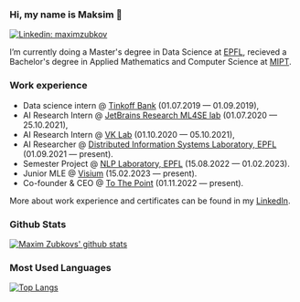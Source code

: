 
### Hi, my name is Maksim 👋

[![Linkedin: maximzubkov](https://img.shields.io/badge/zubkovmd-blue?style=flat-square&logo=Linkedin&logoColor=white&link=https://www.linkedin.com/in/zubkovmd/)](https://www.linkedin.com/in/zubkovmd/)

I’m currently doing a Master's degree in Data Science at [EPFL](https://www.epfl.ch/en/), recieved a Bachelor's degree in Applied Mathematics and Computer Science at [MIPT](https://mipt.ru/english/).

### Work experience
- Data science intern @ [Tinkoff Bank](https://www.tinkoff.ru/eng/) (01.07.2019 — 01.09.2019),
- AI Research Intern @ [JetBrains Research ML4SE lab](https://research.jetbrains.org/groups/ml_methods/) (01.07.2020 — 25.10.2021),
- AI Research Intern @ [VK Lab](https://vk.com/lab) (01.10.2020 — 05.10.2021),
- AI Researcher @ [Distributed Information Systems Laboratory, EPFL](https://www.epfl.ch/labs/lsir/) (01.09.2021 — present).
- Semester Project @ [NLP Laboratory, EPFL](https://atcbosselut.github.io/#group) (15.08.2022 — 01.02.2023).
- Junior MLE @ [Visium](https://visium.ch) (15.02.2023 — present).
- Co-founder & CEO @ [To The Point](https://tothepoint.tech) (01.11.2022 — present).

More about work experience and certificates can be found in my [LinkedIn](https://www.linkedin.com/in/zubkovmd/).

### Github Stats
[![Maxim Zubkovs' github stats](https://github-readme-stats.vercel.app/api?username=maximzubkov)](https://github.com/anuraghazra/github-readme-stats)

### Most Used Languages
[![Top Langs](https://github-readme-stats.vercel.app/api/top-langs/?username=maximzubkov&layout=compact)](https://github.com/anuraghazra/github-readme-stats)

<!--
**maximzubkov/maximzubkov** is a ✨ _special_ ✨ repository because its `README.md` (this file) appears on your GitHub profile.

Here are some ideas to get you started:

- 🔭 I’m currently working on ...
- 🌱 I’m currently learning ...
- 👯 I’m looking to collaborate on ...
- 🤔 I’m looking for help with ...
- 💬 Ask me about ...
- 📫 How to reach me: ...
- 😄 Pronouns: ...
- ⚡ Fun fact: ...
-->
